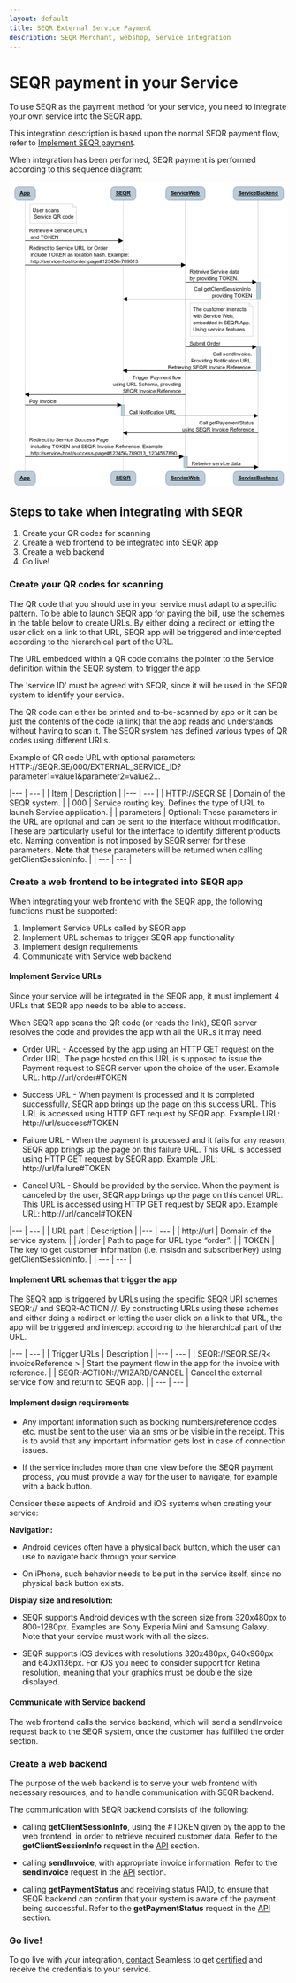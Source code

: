 ```yaml
---
layout: default
title: SEQR External Service Payment
description: SEQR Merchant, webshop, Service integration
---
```



# SEQR payment in your Service

To use SEQR as the payment method for your service, you need to integrate your own service into the SEQR app.

This integration description is based upon the normal SEQR payment flow, refer to [Implement SEQR payment](/merchant/payment).

When integration has been performed, SEQR payment is performed according to this sequence diagram:


<img src="/assets/images/service_sequence.png" />

## Steps to take when integrating with SEQR


1. Create your QR codes for scanning
2. Create a web frontend to be integrated into SEQR app
3. Create a web backend
4. Go live!


### Create your QR codes for scanning

The QR code that you should use in your service must adapt to a specific pattern. To be able to launch SEQR app for paying the bill, use the schemes in the table below to create URLs. 
By either doing a redirect or letting the user click on a link to that URL, SEQR app will be triggered and intercepted according to the hierarchical part of the URL.

The URL embedded within a QR code contains the pointer to the Service definition within the SEQR system, to trigger the app.

The 'service ID' must be agreed with SEQR, since it will be used in the SEQR system to identify your service.

The QR code can either be printed and to-be-scanned by app or it can be just the contents of the code (a link) that the app reads and understands without having to scan it. The SEQR system has defined various types of QR codes using different URLs.

Example of QR code URL with optional parameters:
HTTP://SEQR.SE/000/EXTERNAL_SERVICE_ID?parameter1=value1&parameter2=value2...

|--- | --- |
|  Item | Description |
|--- | --- |
| HTTP://SEQR.SE | Domain of the SEQR system. |
| 000 | Service routing key. Defines the type of URL to launch Service application. |
| parameters | Optional: These parameters in the URL are optional and can be sent to the interface without modification. These are particularly useful for the interface to identify different products etc. Naming convention is not imposed by SEQR server for these parameters. **Note** that these parameters will be returned when calling getClientSessionInfo. |
| --- | --- |

### Create a web frontend to be integrated into SEQR app

When integrating your web frontend with the SEQR app, the following functions must be supported:

1. Implement Service URLs called by SEQR app
2. Implement URL schemas to trigger SEQR app functionality
3. Implement design requirements
4. Communicate with Service web backend


#### Implement Service URLs
Since your service will be integrated in the SEQR app, it must implement 4 URLs that SEQR app needs to be able to access.

When SEQR app scans the QR code (or reads the link), SEQR server resolves the code and provides the app with all the URLs it may need.

* Order URL - Accessed by the app using an HTTP GET request on the Order URL. The page hosted on this URL is supposed to issue the Payment request to SEQR server upon the choice of the user. 
Example URL: http://url/order#TOKEN



* Success URL - When payment is processed and it is completed successfully, SEQR app brings up the page on this success URL. This URL is accessed using HTTP GET request by SEQR app. 
Example URL: http://url/success#TOKEN



* Failure URL - When the payment is processed and it fails for any reason, SEQR app brings up the page on this failure URL. This URL is accessed using HTTP GET request by SEQR app. 
Example URL: http://url/failure#TOKEN



* Cancel URL - Should be provided by the service. When the payment is canceled by the user, SEQR app brings up the page on this cancel URL. This URL is accessed using HTTP GET request by SEQR app. 
Example URL: http://url/cancel#TOKEN



|--- | --- |
|  URL part | Description |
|--- | --- |
| http://url | Domain of the service system. |
| /order | Path to page for URL type “order”. |
| TOKEN | The key to get customer information (i.e. msisdn and subscriberKey) using getClientSessionInfo. |
| --- | --- |


#### Implement URL schemas that trigger the app

The SEQR app is triggered by URLs using the specific SEQR URI schemes SEQR:// and SEQR-ACTION://. By constructing URLs using these schemes and either doing a redirect or letting the user click on a link to that URL, the app will be triggered and intercept according to the hierarchical part of the URL.

|--- | --- |
|  Trigger URLs | Description |
|--- | --- |
| SEQR://SEQR.SE/R< invoiceReference > | Start the payment flow in the app for the invoice with reference. |
| SEQR-ACTION://WIZARD/CANCEL | Cancel the external service flow and return to SEQR app. |
| --- | --- |


#### Implement design requirements 

* Any important information such as booking numbers/reference codes etc. must be sent to the user via an sms or be visible in the receipt. This is to avoid that any important information gets lost in case of connection issues. 

* If the service includes more than one view before the SEQR payment process, you must provide a way for the user to navigate, for example with a back button.

Consider these aspects of Android and iOS systems when creating your service:

__Navigation:__

* Android devices often have a physical back button, which the user can use to navigate back through your service.

* On iPhone, such behavior needs to be put in the service itself, since no physical back button exists.

__Display size and resolution:__

* SEQR supports Android devices with the screen size from 320x480px to 800-1280px. Examples are Sony Experia Mini and Samsung Galaxy. Note that your service must work with all the sizes.

* SEQR supports iOS devices with resolutions 320x480px, 640x960px and 640x1136px. For iOS you need to consider support for Retina resolution, meaning that your graphics must be double the size displayed.


#### Communicate with Service backend

The web frontend calls the service backend, which will send a sendInvoice request back to the SEQR system, once the customer has fulfilled the order section.



### Create a web backend

The purpose of the web backend is to serve your web frontend with necessary resources, and to handle communication with SEQR backend.

The communication with SEQR backend consists of the following:

* calling **getClientSessionInfo**, using the #TOKEN given by the app to the web frontend, in order to retrieve required customer data. Refer to the **getClientSessionInfo** request in the <a href="/merchant/reference/api.html">API</a> section.

* calling **sendInvoice**, with appropriate invoice information. Refer to the **sendInvoice** request in the <a href="/merchant/reference/api.html">API</a> section.

* calling **getPaymentStatus** and receiving status PAID, to ensure that SEQR backend can confirm that your system is aware of the payment being successful. Refer to the **getPaymentStatus** request in the <a href="/merchant/reference/api.html">API</a> section.

### Go live!

To go live with your integration, [contact](/contact) Seamless to get [certified](/merchant/reference/certification.html) and receive the credentials to your service.



